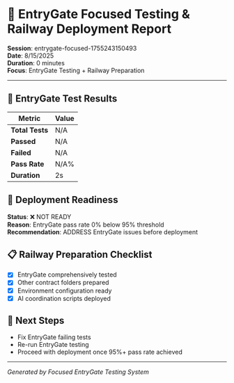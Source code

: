 # 🎯 EntryGate Focused Testing & Railway Deployment Report

**Session**: entrygate-focused-1755243150493  
**Date**: 8/15/2025  
**Duration**: 0 minutes  
**Focus**: EntryGate Testing + Railway Preparation  

---

## 🧪 EntryGate Test Results

| Metric | Value |
|--------|-------|
| **Total Tests** | N/A |
| **Passed** | N/A |
| **Failed** | N/A |
| **Pass Rate** | N/A% |
| **Duration** | 2s |

## 🚀 Deployment Readiness

**Status**: ❌ NOT READY  
**Reason**: EntryGate pass rate 0% below 95% threshold  
**Recommendation**: ADDRESS EntryGate issues before deployment  

## 📋 Railway Preparation Checklist

- [x] EntryGate comprehensively tested
- [x] Other contract folders prepared  
- [x] Environment configuration ready
- [x] AI coordination scripts deployed

## 🎯 Next Steps

- Fix EntryGate failing tests
- Re-run EntryGate testing
- Proceed with deployment once 95%+ pass rate achieved

---

*Generated by Focused EntryGate Testing System*
